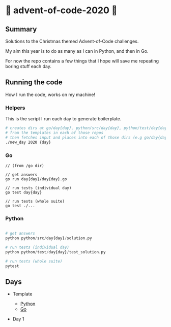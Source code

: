 # 🎄 advent-of-code-2020 🎄

## Summary

Solutions to the Christmas themed Advent-of-Code challenges. 

My aim this year is to do as many as I can in Python, and then in Go. 

For now the repo contains a few things that I hope will save me repeating boring stuff each day.

## Running the code

How I run the code, works on my machine!

### Helpers

This is the script I run each day to generate boilerplate.

```bash
# creates dirs at go/day{day}, python/src/day{day}, python/test/day{day}
# from the templates in each of those repos
# then fetches input and places into each of those dirs (e.g go/day{day}/input.txt)
./new_day 2020 {day}

```

### Go

```golang
// (from /go dir)

// get answers
go run day{day}/day{day}.go

// run tests (individual day)
go test day{day}

// run tests (whole suite)
go test ./...

```

### Python

```Python

# get answers
python python/src/day{day}/solution.py

# run tests (individual day)
python python/test/day{day}/test_solution.py

# run tests (whole suite)
pytest

```

## Days 

- Template

    - [Python](python/src/template)
    - [Go](go/template)

- Day 1